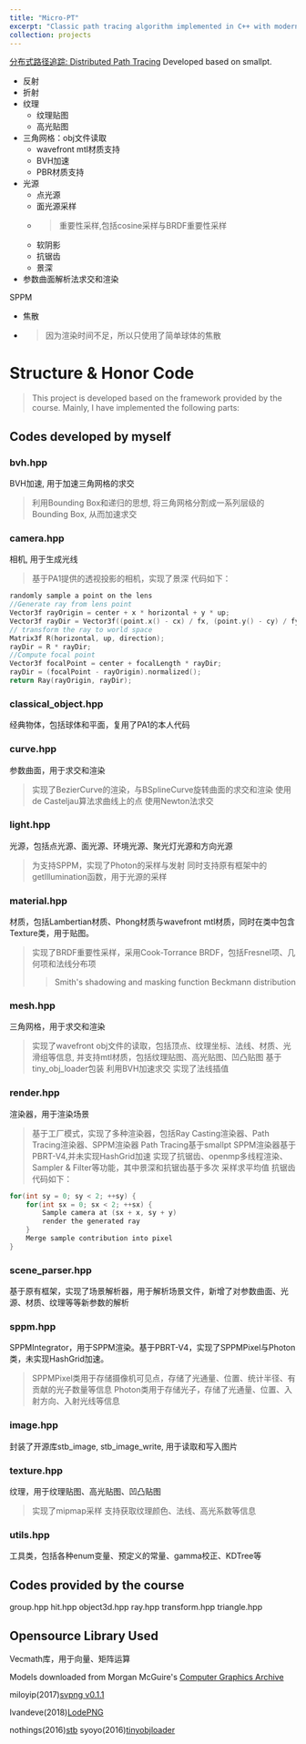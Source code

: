 ```yaml
---
title: "Micro-PT"
excerpt: "Classic path tracing algorithm implemented in C++ with modern matirial support and multi-threading"
collection: projects
---
```


[分布式路径追踪: Distributed Path Tracing](https://github.com/Assassin-plus/micropt)
Developed based on smallpt.

* 反射
* 折射
* 纹理
  * 纹理贴图
  * 高光贴图
* 三角网格：obj文件读取
  * wavefront mtl材质支持
  * BVH加速
  * PBR材质支持
* 光源
  * 点光源
  * 面光源采样
  * > 重要性采样,包括cosine采样与BRDF重要性采样
    >
  * 软阴影
  * 抗锯齿
  * 景深
* 参数曲面解析法求交和渲染

SPPM

* 焦散
* > 因为渲染时间不足，所以只使用了简单球体的焦散

# Structure & Honor Code

> This project is developed based on the framework provided by the course. Mainly, I have implemented the following parts:

## Codes developed by myself

### bvh.hpp

BVH加速, 用于加速三角网格的求交

> 利用Bounding Box和递归的思想, 将三角网格分割成一系列层级的Bounding Box, 从而加速求交

### camera.hpp

相机, 用于生成光线

> 基于PA1提供的透视投影的相机，实现了景深
> 代码如下：

```cpp
randomly sample a point on the lens
//Generate ray from lens point
Vector3f rayOrigin = center + x * horizontal + y * up;
Vector3f rayDir = Vector3f((point.x() - cx) / fx, (point.y() - cy) / fy, 1).normalized();
// transform the ray to world space
Matrix3f R(horizontal, up, direction);
rayDir = R * rayDir;
//Compute focal point
Vector3f focalPoint = center + focalLength * rayDir;
rayDir = (focalPoint - rayOrigin).normalized();
return Ray(rayOrigin, rayDir);
```

### classical_object.hpp

经典物体，包括球体和平面，复用了PA1的本人代码

### curve.hpp

参数曲面，用于求交和渲染

> 实现了BezierCurve的渲染，与BSplineCurve旋转曲面的求交和渲染
> 使用de Casteljau算法求曲线上的点
> 使用Newton法求交

### light.hpp

光源，包括点光源、面光源、环境光源、聚光灯光源和方向光源

> 为支持SPPM，实现了Photon的采样与发射
> 同时支持原有框架中的getIllumination函数，用于光源的采样

### material.hpp

材质，包括Lambertian材质、Phong材质与wavefront mtl材质，同时在类中包含Texture类，用于贴图。

> 实现了BRDF重要性采样，采用Cook-Torrance BRDF，包括Fresnel项、几何项和法线分布项
>
>> Smith's shadowing and masking function
>> Beckmann distribution
>>

### mesh.hpp

三角网格，用于求交和渲染

> 实现了wavefront obj文件的读取，包括顶点、纹理坐标、法线、材质、光滑组等信息, 并支持mtl材质，包括纹理贴图、高光贴图、凹凸贴图
> 基于tiny_obj_loader包装
> 利用BVH加速求交
> 实现了法线插值

### render.hpp

渲染器，用于渲染场景

> 基于工厂模式，实现了多种渲染器，包括Ray Casting渲染器、Path Tracing渲染器、SPPM渲染器
> Path Tracing基于smallpt
> SPPM渲染器基于PBRT-V4,并未实现HashGrid加速
> 实现了抗锯齿、openmp多线程渲染、Sampler & Filter等功能，其中景深和抗锯齿基于多次 采样求平均值
> 抗锯齿代码如下：

```cpp
for(int sy = 0; sy < 2; ++sy) {
    for(int sx = 0; sx < 2; ++sx) {
        Sample camera at (sx + x, sy + y)
        render the generated ray
    }
    Merge sample contribution into pixel
}
```

### scene_parser.hpp

基于原有框架，实现了场景解析器，用于解析场景文件，新增了对参数曲面、光源、材质、纹理等等新参数的解析

### sppm.hpp

SPPMIntegrator，用于SPPM渲染。基于PBRT-V4，实现了SPPMPixel与Photon类，未实现HashGrid加速。

> SPPMPixel类用于存储摄像机可见点，存储了光通量、位置、统计半径、有贡献的光子数量等信息
> Photon类用于存储光子，存储了光通量、位置、入射方向、入射光线等信息

### image.hpp

封装了开源库stb_image, stb_image_write, 用于读取和写入图片

### texture.hpp

纹理，用于纹理贴图、高光贴图、凹凸贴图

> 实现了mipmap采样
> 支持获取纹理颜色、法线、高光系数等信息

### utils.hpp

工具类，包括各种enum变量、预定义的常量、gamma校正、KDTree等

## Codes provided by the course

group.hpp
hit.hpp
object3d.hpp
ray.hpp
transform.hpp
triangle.hpp

## Opensource Library Used

Vecmath库，用于向量、矩阵运算

Models downloaded from Morgan McGuire's [Computer Graphics Archive](https://casual-effects.com/data)

miloyip(2017)[svpng v0.1.1](https://github.com/miloyip/svpng)

Ivandeve(2018)[LodePNG](https://github.com/lvandeve/lodepng)

nothings(2016)[stb](https://github.com/nothings/stb)
syoyo(2016)[tinyobjloader](https://github.com/tinyobjloader/tinyobjloader)